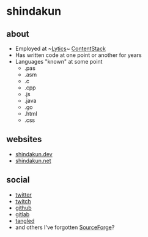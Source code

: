 # shindakun

## about

- Employed at ~[Lytics](https://lytics.com)~ [ContentStack](https://www.contentstack.com/)
- Has written code at one point or another for years
- Languages "known" at some point
  - .pas
  - .asm
  - .c
  - .cpp
  - .js
  - .java
  - .go
  - .html
  - .css

## websites

- <a rel="me" href="https://shindakun.dev">shindakun.dev</a>
- [shindakun.net](https://shindakun.net)

## social

- [twitter](https://twitter.com/shindakun)
- [twitch](https://twitch.tv.shindakun)
- [github](https://github.com/shindakun)
- [gitlab](https://gitlab.com/shindakun)
- [tangled](https://tangled.org/did:plc:7vckjdgokbtlyd4mh7tgn426)
- and others I've forgotten [SourceForge](https://sourceforge.net/u/shindakun/profile/)?
